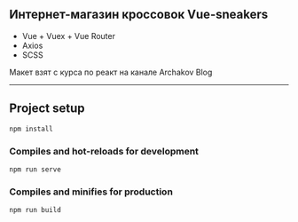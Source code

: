 ## Интернет-магазин кроссовок Vue-sneakers

- Vue + Vuex + Vue Router
- Axios
- SCSS

Макет взят с курса по реакт на канале Archakov Blog

---

## Project setup
```
npm install
```

### Compiles and hot-reloads for development
```
npm run serve
```

### Compiles and minifies for production
```
npm run build
```

